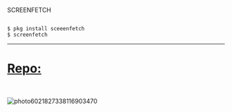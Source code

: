 SCREENFETCH 


```

$ pkg install sceeenfetch 
$ screenfetch

```

<hr>

#  [Repo:](https://yanlimeng.github.io/TERMUX) 

<br>


![photo6021827338116903470](https://user-images.githubusercontent.com/80227002/113287112-638cac00-92ed-11eb-97ba-93aaaba03c52.jpg)
